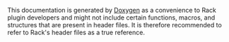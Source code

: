 This documentation is generated by [Doxygen](https://www.doxygen.nl/index.html) as a convenience to Rack plugin developers and might not include certain functions, macros, and structures that are present in header files.
It is therefore recommended to refer to Rack's header files as a true reference.
